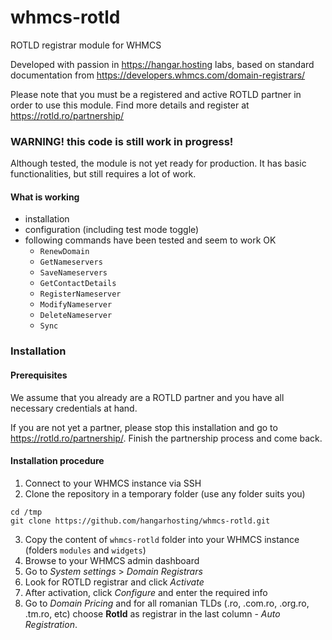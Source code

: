 # whmcs-rotld
 ROTLD registrar module for WHMCS
 
 Developed with passion in https://hangar.hosting labs, based on standard documentation from https://developers.whmcs.com/domain-registrars/
 
 Please note that you must be a registered and active ROTLD partner in order to
 use this module.
 Find more details and register at https://rotld.ro/partnership/

 
### WARNING!  this code is still work in progress!
 Although tested, the module is not yet ready for production.
 It has basic functionalities, but still requires a lot of work.

#### What is working
- installation
- configuration (including test mode toggle)
- following commands have been tested and seem to work OK
	- `RenewDomain`
	- `GetNameservers`
	- `SaveNameservers`
	- `GetContactDetails`
	- `RegisterNameserver`
	- `ModifyNameserver`
	- `DeleteNameserver`
	- `Sync`



### Installation

#### Prerequisites
We assume that you already are a ROTLD partner and 
you have all necessary credentials at hand.

If you are not yet a partner, please stop this installation and go to
https://rotld.ro/partnership/. Finish the partnership process and come back.

#### Installation procedure
1. Connect to your WHMCS instance via SSH
2. Clone the repository in a temporary folder (use any folder suits you)
```
cd /tmp
git clone https://github.com/hangarhosting/whmcs-rotld.git
```
3. Copy the content of `whmcs-rotld` folder into your WHMCS instance (folders `modules` and `widgets`)
4. Browse to your WHMCS admin dashboard
5. Go to *System settings* > *Domain Registrars*
6. Look for ROTLD registrar and click *Activate*
7. After activation, click *Configure* and enter the required info
8. Go to *Domain Pricing* and for all romanian TLDs (.ro, .com.ro, .org.ro, .tm.ro, etc) choose **Rotld** as registrar in the last column - *Auto Registration*.
